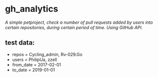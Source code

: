 # gh_analytics

_A simple petproject, check a number of pull requests added by users into certain repositories, 
during certain period of time. Using GitHub API._


## test data:

* repos = Cycling_admin, Rv-029.Go
* users = PhilipUa, zzell
* from_date = 2017-02-01
* to_date = 2019-01-01
